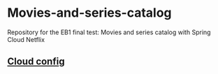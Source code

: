 # Movies-and-series-catalog
Repository for the EB1 final test: Movies and series catalog with Spring Cloud Netflix

## [Cloud config](https://github.com/4nR3/parcialEB1)
